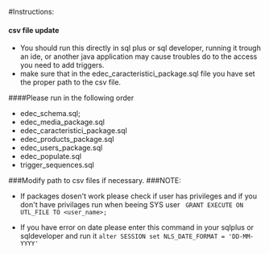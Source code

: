#Instructions:

#### csv file update

- You should run this directly in sql plus or sql developer, running it trough an ide, or another java application may cause troubles do to the access you need to add triggers. 
- make sure that in the edec_caracteristici_package.sql file you have set the proper path to the csv file. 

####Please run in the following order
- edec_schema.sql;
- edec_media_package.sql
- edec_caracteristici_package.sql
- edec_products_package.sql
- edec_users_package.sql
- edec_populate.sql
- trigger_sequences.sql


###Modify path to csv files if necessary.
###NOTE:

- If packages dosen't work please check if user has privileges and if you don't have privilages run when beeing SYS user
` GRANT EXECUTE ON UTL_FILE TO <user_name>;` 

- If you have error on date please enter this command in your sqlplus or sqldeveloper and run it
` alter SESSION set NLS_DATE_FORMAT = 'DD-MM-YYYY' `